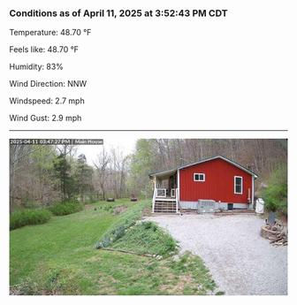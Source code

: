 ### Conditions as of April 11, 2025 at 3:52:43 PM CDT 

Temperature: 48.70 &deg;F

Feels like: 48.70 &deg;F

Humidity: 83%

Wind Direction: NNW

Windspeed: 2.7 mph

Wind Gust: 2.9 mph

---

<img src="./images/latest.jpeg"/>

